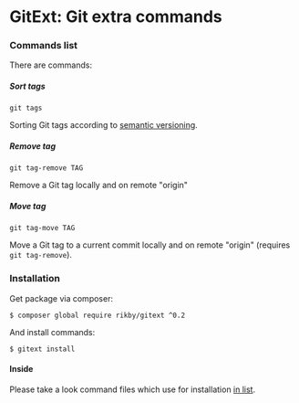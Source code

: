 # GitExt: Git extra commands
### Commands list
There are commands:
##### Sort tags
```
git tags
```
Sorting Git tags according to [semantic versioning](semver.org).
##### Remove tag
```
git tag-remove TAG
```
Remove a Git tag locally and on remote "origin"
##### Move tag
```
git tag-move TAG
```
Move a Git tag to a current commit locally and on remote "origin" (requires `git tag-remove`).
### Installation
Get package via composer:
```
$ composer global require rikby/gitext ^0.2
```
And install commands:
```
$ gitext install
```

#### Inside
Please take a look command files which use for installation [in list](src/shell/command).
